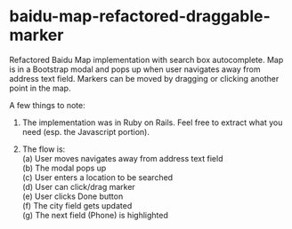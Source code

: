 # baidu-map-refactored-draggable-marker
Refactored Baidu Map implementation with search box autocomplete. Map is in a Bootstrap modal and pops up when user navigates away from address text field. Markers can be moved by dragging or clicking another point in the map. 

A few things to note:

1. The implementation was in Ruby on Rails. Feel free to extract what you need (esp. the Javascript portion).

2. The flow is:<br>
(a) User moves navigates away from address text field<br>
(b) The modal pops up<br>
(c) User enters a location to be searched<br>
(d) User can click/drag marker<br>
(e) User clicks Done button<br>
(f) The city field gets updated<br>
(g) The next field (Phone) is highlighted 
